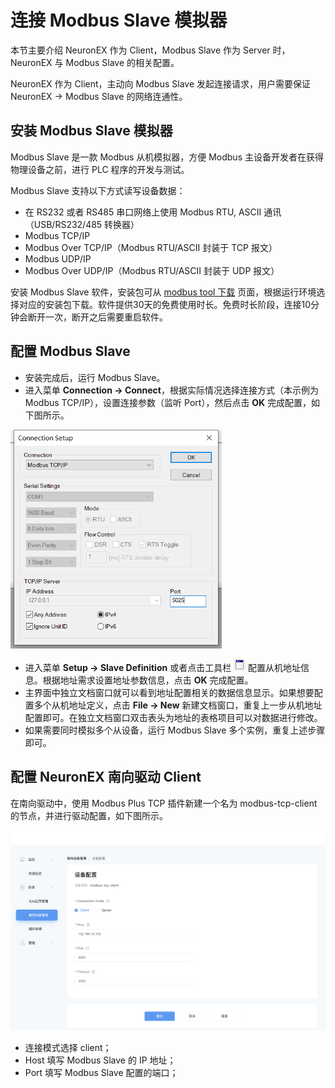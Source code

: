 # 连接 Modbus Slave 模拟器

本节主要介绍 NeuronEX 作为 Client，Modbus Slave 作为 Server 时，NeuronEX 与 Modbus Slave 的相关配置。

NeuronEX 作为 Client，主动向 Modbus Slave 发起连接请求，用户需要保证 NeuronEX -> Modbus Slave 的网络连通性。

## 安装 Modbus Slave 模拟器

Modbus Slave 是一款 Modbus 从机模拟器，方便 Modbus 主设备开发者在获得物理设备之前，进行 PLC 程序的开发与测试。

Modbus Slave 支持以下方式读写设备数据：
* 在 RS232 或者 RS485 串口网络上使用 Modbus RTU, ASCII 通讯（USB/RS232/485 转换器）
* Modbus TCP/IP
* Modbus Over TCP/IP（Modbus RTU/ASCII 封装于 TCP 报文）
* Modbus UDP/IP
* Modbus Over UDP/IP（Modbus RTU/ASCII 封装于 UDP 报文）

安装 Modbus Slave 软件，安装包可从 [modbus tool 下载](https://www.modbustools.com/download.html) 页面，根据运行环境选择对应的安装包下载。软件提供30天的免费使用时长。免费时长阶段，连接10分钟会断开一次，断开之后需要重启软件。

## 配置 Modbus Slave

* 安装完成后，运行 Modbus Slave。
* 进入菜单 **Connection -> Connect**，根据实际情况选择连接方式（本示例为 Modbus TCP/IP），设置连接参数（监听 Port），然后点击 **OK** 完成配置，如下图所示。

<img src="./assets/modbus-slave-connection-setup.png" alt="modbus-slave-connection-setup" style="zoom: 67%;" />

* 进入菜单 **Setup -> Slave Definition** 或者点击工具栏 ![Slave Definition](./assets/mbpoll-definition-button.png) 配置从机地址信息。根据地址需求设置地址参数信息，点击 **OK** 完成配置。
* 主界面中独立文档窗口就可以看到地址配置相关的数据信息显示。如果想要配置多个从机地址定义，点击 **File -> New** 新建文档窗口，重复上一步从机地址配置即可。在独立文档窗口双击表头为地址的表格项目可以对数据进行修改。
* 如果需要同时模拟多个从设备，运行 Modbus Slave 多个实例，重复上述步骤即可。

## 配置 NeuronEX 南向驱动 Client

在南向驱动中，使用 Modbus Plus TCP 插件新建一个名为 modbus-tcp-client 的节点，并进行驱动配置，如下图所示。

![NeuronEX-client-config](./assets/ecpedge-client-config.png)

* 连接模式选择 client；
* Host 填写 Modbus Slave 的 IP 地址；
* Port 填写 Modbus Slave 配置的端口；